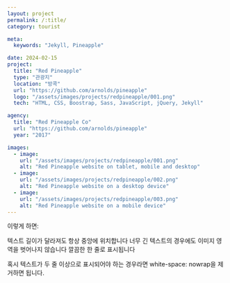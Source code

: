 ```yaml
---
layout: project
permalink: /:title/
category: tourist

meta:
  keywords: "Jekyll, Pineapple"

date: 2024-02-15
project:
  title: "Red Pineapple"
  type: "관광지"
  location: "방콕"
  url: "https://github.com/arnolds/pineapple"
  logo: "/assets/images/projects/redpineapple/001.png"
  tech: "HTML, CSS, Boostrap, Sass, JavaScript, jQuery, Jekyll"

agency:
  title: "Red Pineapple Co"
  url: "https://github.com/arnolds/pineapple"
  year: "2017"

images:
  - image:
    url: "/assets/images/projects/redpineapple/001.png"
    alt: "Red Pineapple website on tablet, mobile and desktop"
  - image:
    url: "/assets/images/projects/redpineapple/002.png"
    alt: "Red Pineapple website on a desktop device"
  - image:
    url: "/assets/images/projects/redpineapple/003.png"
    alt: "Red Pineapple website on a mobile device"
---
```

이렇게 하면:

텍스트 길이가 달라져도 항상 중앙에 위치합니다
너무 긴 텍스트의 경우에도 이미지 영역을 벗어나지 않습니다
깔끔한 한 줄로 표시됩니다

혹시 텍스트가 두 줄 이상으로 표시되어야 하는 경우라면 white-space: nowrap을 제거하면 됩니다.